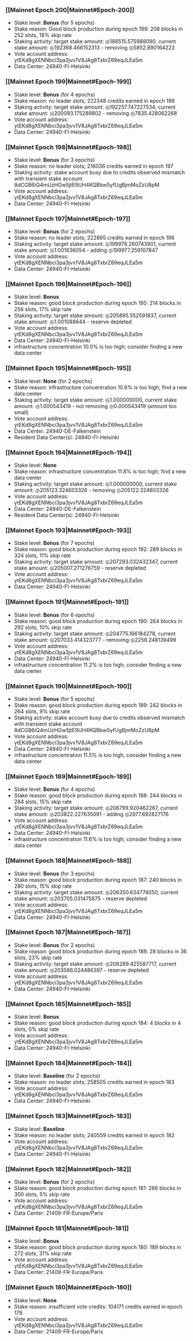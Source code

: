 ### [[Mainnet Epoch 200|Mainnet#Epoch-200]]
* Stake level: **Bonus** (for 5 epochs)
* Stake reason: Good block production during epoch 199: 208 blocks in 252 slots, 18% skip rate
* Staking activity: target stake amount: ◎186515.575988090, current stake amount: ◎192368.466152313 - removing ◎5852.890164223
* Vote account address: ytEKd8gXENNbci3pa3jvv1V8JAg8TxbrZ69eqJLEa5m
* Data Center: 24940-FI-Helsinki
### [[Mainnet Epoch 199|Mainnet#Epoch-199]]
* Stake level: **Bonus** (for 4 epochs)
* Stake reason: no leader slots; 222348 credits earned in epoch 198
* Staking activity: target stake amount: ◎192257.747227534, current stake amount: ◎200093.175289802 - removing ◎7835.428062268
* Vote account address: ytEKd8gXENNbci3pa3jvv1V8JAg8TxbrZ69eqJLEa5m
* Data Center: 24940-FI-Helsinki
### [[Mainnet Epoch 198|Mainnet#Epoch-198]]
* Stake level: **Bonus** (for 3 epochs)
* Stake reason: no leader slots; 216036 credits earned in epoch 197
* Staking activity: stake account busy due to credits observed mismatch with transient stake account 8dCGB6iQ4mUzHGw5jtE9UH4KQBbw5yfUgBjmMoZzU8pM
* Vote account address: ytEKd8gXENNbci3pa3jvv1V8JAg8TxbrZ69eqJLEa5m
* Data Center: 24940-FI-Helsinki
### [[Mainnet Epoch 197|Mainnet#Epoch-197]]
* Stake level: **Bonus** (for 2 epochs)
* Stake reason: no leader slots; 222865 credits earned in epoch 196
* Staking activity: target stake amount: ◎199978.260743901, current stake amount: ◎1.001636054 - adding ◎199977.259107847
* Vote account address: ytEKd8gXENNbci3pa3jvv1V8JAg8TxbrZ69eqJLEa5m
* Data Center: 24940-FI-Helsinki
### [[Mainnet Epoch 196|Mainnet#Epoch-196]]
* Stake level: **Bonus**
* Stake reason: good block production during epoch 195: 214 blocks in 256 slots, 17% skip rate
* Staking activity: target stake amount: ◎205895.552591837, current stake amount: ◎1.001088644 - reserve depleted
* Vote account address: ytEKd8gXENNbci3pa3jvv1V8JAg8TxbrZ69eqJLEa5m
* Data Center: 24940-FI-Helsinki
* infrastructure concentration 10.0% is too high; consider finding a new data center
### [[Mainnet Epoch 195|Mainnet#Epoch-195]]
* Stake level: **None** (for 2 epochs)
* Stake reason: infrastructure concentration 10.6% is too high; find a new data center
* Staking activity: target stake amount: ◎1.000000000, current stake amount: ◎1.000543419 - not removing ◎0.000543419 (amount too small)
* Vote account address: ytEKd8gXENNbci3pa3jvv1V8JAg8TxbrZ69eqJLEa5m
* Data Center: 24940-DE-Falkenstein
* Resident Data Center(s): 24940-FI-Helsinki
### [[Mainnet Epoch 194|Mainnet#Epoch-194]]
* Stake level: **None**
* Stake reason: infrastructure concentration 11.8% is too high; find a new data center
* Staking activity: target stake amount: ◎1.000000000, current stake amount: ◎205123.324603326 - removing ◎205122.324603326
* Vote account address: ytEKd8gXENNbci3pa3jvv1V8JAg8TxbrZ69eqJLEa5m
* Data Center: 24940-DE-Falkenstein
* Resident Data Center(s): 24940-FI-Helsinki
### [[Mainnet Epoch 193|Mainnet#Epoch-193]]
* Stake level: **Bonus** (for 7 epochs)
* Stake reason: good block production during epoch 192: 289 blocks in 324 slots, 11% skip rate
* Staking activity: target stake amount: ◎207293.032432347, current stake amount: ◎205007.271276759 - reserve depleted
* Vote account address: ytEKd8gXENNbci3pa3jvv1V8JAg8TxbrZ69eqJLEa5m
* Data Center: 24940-FI-Helsinki
### [[Mainnet Epoch 191|Mainnet#Epoch-191]]
* Stake level: **Bonus** (for 6 epochs)
* Stake reason: good block production during epoch 190: 264 blocks in 292 slots, 10% skip rate
* Staking activity: target stake amount: ◎204775.166184278, current stake amount: ◎207033.414323777 - removing ◎2258.248139499
* Vote account address: ytEKd8gXENNbci3pa3jvv1V8JAg8TxbrZ69eqJLEa5m
* Data Center: 24940-FI-Helsinki
* infrastructure concentration 11.2% is too high; consider finding a new data center
### [[Mainnet Epoch 190|Mainnet#Epoch-190]]
* Stake level: **Bonus** (for 5 epochs)
* Stake reason: good block production during epoch 189: 242 blocks in 264 slots, 9% skip rate
* Staking activity: stake account busy due to credits observed mismatch with transient stake account 8dCGB6iQ4mUzHGw5jtE9UH4KQBbw5yfUgBjmMoZzU8pM
* Vote account address: ytEKd8gXENNbci3pa3jvv1V8JAg8TxbrZ69eqJLEa5m
* Data Center: 24940-FI-Helsinki
* infrastructure concentration 11.5% is too high; consider finding a new data center
### [[Mainnet Epoch 189|Mainnet#Epoch-189]]
* Stake level: **Bonus** (for 4 epochs)
* Stake reason: good block production during epoch 188: 244 blocks in 284 slots, 15% skip rate
* Staking activity: target stake amount: ◎206799.920462267, current stake amount: ◎203822.227635091 - adding ◎2977.692827176
* Vote account address: ytEKd8gXENNbci3pa3jvv1V8JAg8TxbrZ69eqJLEa5m
* Data Center: 24940-FI-Helsinki
* infrastructure concentration 11.6% is too high; consider finding a new data center
### [[Mainnet Epoch 188|Mainnet#Epoch-188]]
* Stake level: **Bonus** (for 3 epochs)
* Stake reason: good block production during epoch 187: 240 blocks in 280 slots, 15% skip rate
* Staking activity: target stake amount: ◎206350.634774050, current stake amount: ◎203705.031475875 - reserve depleted
* Vote account address: ytEKd8gXENNbci3pa3jvv1V8JAg8TxbrZ69eqJLEa5m
* Data Center: 24940-FI-Helsinki
### [[Mainnet Epoch 187|Mainnet#Epoch-187]]
* Stake level: **Bonus** (for 2 epochs)
* Stake reason: good block production during epoch 186: 28 blocks in 36 slots, 23% skip rate
* Staking activity: target stake amount: ◎208289.425587717, current stake amount: ◎203586.024486397 - reserve depleted
* Vote account address: ytEKd8gXENNbci3pa3jvv1V8JAg8TxbrZ69eqJLEa5m
* Data Center: 24940-FI-Helsinki
### [[Mainnet Epoch 185|Mainnet#Epoch-185]]
* Stake level: **Bonus**
* Stake reason: good block production during epoch 184: 4 blocks in 4 slots, 0% skip rate
* Vote account address: ytEKd8gXENNbci3pa3jvv1V8JAg8TxbrZ69eqJLEa5m
* Data Center: 24940-FI-Helsinki
### [[Mainnet Epoch 184|Mainnet#Epoch-184]]
* Stake level: **Baseline** (for 2 epochs)
* Stake reason: no leader slots; 258505 credits earned in epoch 183
* Vote account address: ytEKd8gXENNbci3pa3jvv1V8JAg8TxbrZ69eqJLEa5m
* Data Center: 24940-FI-Helsinki
### [[Mainnet Epoch 183|Mainnet#Epoch-183]]
* Stake level: **Baseline**
* Stake reason: no leader slots; 240559 credits earned in epoch 182
* Vote account address: ytEKd8gXENNbci3pa3jvv1V8JAg8TxbrZ69eqJLEa5m
* Data Center: 24940-FI-Helsinki
### [[Mainnet Epoch 182|Mainnet#Epoch-182]]
* Stake level: **Bonus** (for 2 epochs)
* Stake reason: good block production during epoch 181: 286 blocks in 300 slots, 5% skip rate
* Vote account address: ytEKd8gXENNbci3pa3jvv1V8JAg8TxbrZ69eqJLEa5m
* Data Center: 21409-FR-Europe/Paris
### [[Mainnet Epoch 181|Mainnet#Epoch-181]]
* Stake level: **Bonus**
* Stake reason: good block production during epoch 180: 189 blocks in 272 slots, 31% skip rate
* Vote account address: ytEKd8gXENNbci3pa3jvv1V8JAg8TxbrZ69eqJLEa5m
* Data Center: 21409-FR-Europe/Paris
### [[Mainnet Epoch 180|Mainnet#Epoch-180]]
* Stake level: **None**
* Stake reason: insufficient vote credits: 104171 credits earned in epoch 179
* Vote account address: ytEKd8gXENNbci3pa3jvv1V8JAg8TxbrZ69eqJLEa5m
* Data Center: 21409-FR-Europe/Paris